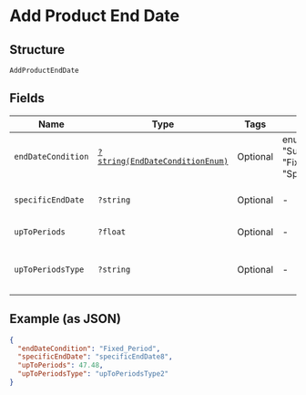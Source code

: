 
# Add Product End Date

## Structure

`AddProductEndDate`

## Fields

| Name | Type | Tags | Description | Getter | Setter |
|  --- | --- | --- | --- | --- | --- |
| `endDateCondition` | [`?string(EndDateConditionEnum)`](../../doc/models/end-date-condition-enum.md) | Optional | enum values are "Subscription_End" "Fixed_Period" "Specific_End_Date" | getEndDateCondition(): ?string | setEndDateCondition(?string endDateCondition): void |
| `specificEndDate` | `?string` | Optional | - | getSpecificEndDate(): ?string | setSpecificEndDate(?string specificEndDate): void |
| `upToPeriods` | `?float` | Optional | - | getUpToPeriods(): ?float | setUpToPeriods(?float upToPeriods): void |
| `upToPeriodsType` | `?string` | Optional | - | getUpToPeriodsType(): ?string | setUpToPeriodsType(?string upToPeriodsType): void |

## Example (as JSON)

```json
{
  "endDateCondition": "Fixed_Period",
  "specificEndDate": "specificEndDate8",
  "upToPeriods": 47.48,
  "upToPeriodsType": "upToPeriodsType2"
}
```

